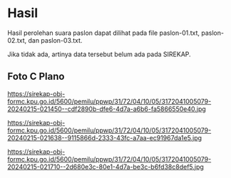 # Hasil

Hasil perolehan suara paslon dapat dilihat pada file paslon-01.txt, paslon-02.txt, dan paslon-03.txt.

Jika tidak ada, artinya data tersebut belum ada pada SIREKAP.

## Foto C Plano

https://sirekap-obj-formc.kpu.go.id/5600/pemilu/ppwp/31/72/04/10/05/3172041005079-20240215-021450--cdf2890b-dfe6-4d7a-a6b6-fa5866550e40.jpg

https://sirekap-obj-formc.kpu.go.id/5600/pemilu/ppwp/31/72/04/10/05/3172041005079-20240215-021638--9115866d-2333-43fc-a7aa-ec91967da1e5.jpg

https://sirekap-obj-formc.kpu.go.id/5600/pemilu/ppwp/31/72/04/10/05/3172041005079-20240215-021710--2d680e3c-80e1-4d7a-be3c-b6fd38c8def5.jpg
